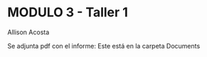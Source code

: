 # MODULO 3 - Taller 1

Allison Acosta

Se adjunta pdf con el informe: Este está en la carpeta Documents

